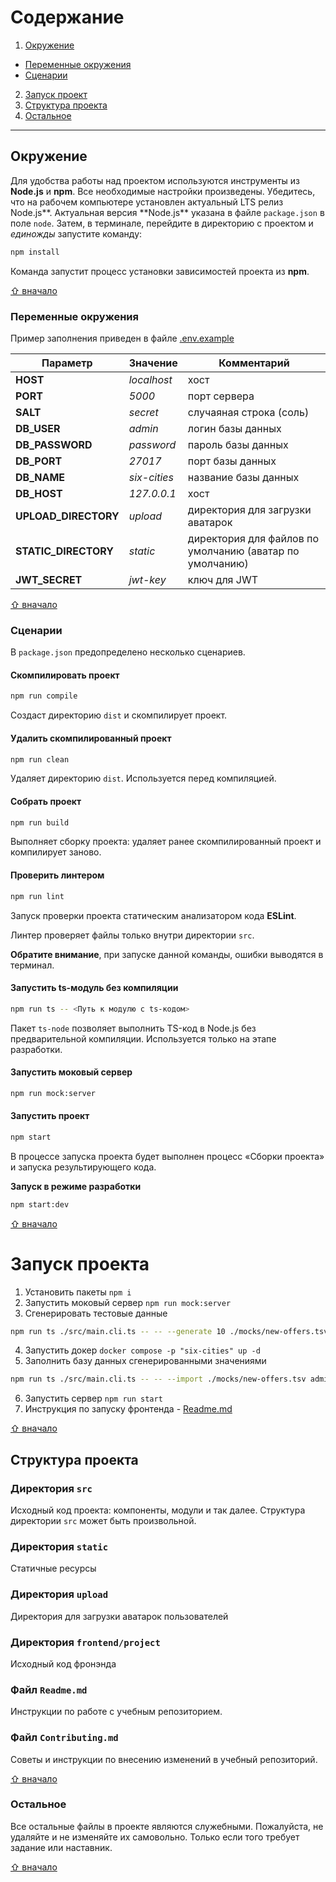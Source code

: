 # Содержание

1. [Окружение](#окружение)
  - [Переменные окружения](#переменные-окружения)
  - [Сценарии](#сценарии)
2. [Запуск проект](#запуск-проекта)
3. [Структура проекта](#структура-проекта)
4. [Остальное](#остальное)

---

## Окружение

Для удобства работы над проектом используются инструменты из **Node.js** и **npm**. Все необходимые настройки произведены. Убедитесь, что на рабочем компьютере установлен актуальный LTS релиз Node.js**. Актуальная версия **Node.js\*\* указана в файле `package.json` в поле `node`. Затем, в терминале, перейдите в директорию с проектом и _единожды_ запустите команду:

```bash
npm install
```

Команда запустит процесс установки зависимостей проекта из **npm**.

[⇧ вначало](#содержание)

### Переменные окружения

Пример заполнения приведен в файле [.env.example](.env.example)

| Параметр             | Значение     | Комментарий                                              |
| -------------------- | ------------ | -------------------------------------------------------- |
| **HOST**             | _localhost_  | хост                                                     |
| **PORT**             | _5000_       | порт сервера                                             |
| **SALT**             | _secret_     | случаяная строка (соль)                                  |
| **DB_USER**          | _admin_      | логин базы данных                                        |
| **DB_PASSWORD**      | _password_   | пароль базы данных                                       |
| **DB_PORT**          | _27017_      | порт базы данных                                         |
| **DB_NAME**          | _six-cities_ | название базы данных                                     |
| **DB_HOST**          | _127.0.0.1_  | хост                                                     |
| **UPLOAD_DIRECTORY** | _upload_     | директория для загрузки аватарок                         |
| **STATIC_DIRECTORY** | _static_     | директория для файлов по умолчанию (аватар по умолчанию) |
| **JWT_SECRET**       | _jwt-key_    | ключ для JWT                                             |

[⇧ вначало](#содержание)

### Сценарии

В `package.json` предопределено несколько сценариев.

#### Скомпилировать проект

```bash
npm run compile
```

Создаст директорию `dist` и скомпилирует проект.

#### Удалить скомпилированный проект

```bash
npm run clean
```

Удаляет директорию `dist`. Используется перед компиляцией.

#### Собрать проект

```bash
npm run build
```

Выполняет сборку проекта: удаляет ранее скомпилированный проект и компилирует заново.

#### Проверить линтером

```bash
npm run lint
```

Запуск проверки проекта статическим анализатором кода **ESLint**.

Линтер проверяет файлы только внутри директории `src`.

**Обратите внимание**, при запуске данной команды, ошибки выводятся в терминал.

#### Запустить ts-модуль без компиляции

```bash
npm run ts -- <Путь к модулю с ts-кодом>
```

Пакет `ts-node` позволяет выполнить TS-код в Node.js без предварительной компиляции. Используется только на этапе разработки.

#### Запустить моковый сервер

```bash
npm run mock:server
```

#### Запустить проект

```bash
npm start
```

В процессе запуска проекта будет выполнен процесс «Сборки проекта» и запуска результирующего кода.

**Запуск в режиме разработки**

```bash
npm start:dev
```

[⇧ вначало](#содержание)

# Запуск проекта

1. Установить пакеты
   `npm i`
2. Запустить моковый сервер
   `npm run mock:server`
3. Сгенерировать тестовые данные

```sh
npm run ts ./src/main.cli.ts -- -- --generate 10 ./mocks/new-offers.tsv http://localhost:3123/api
```

4. Запустить докер `docker compose -p "six-cities" up -d`
5. Заполнить базу данных сгенерированными значениями

```sh
npm run ts ./src/main.cli.ts -- -- --import ./mocks/new-offers.tsv admin password localhost six-cities secret
```

6. Запустить сервер `npm run start`
7. Инструкция по запуску фронтенда - [Readme.md](frontend/project/Readme.md)

[⇧ вначало](#содержание)

## Структура проекта

### Директория `src`

Исходный код проекта: компоненты, модули и так далее. Структура директории `src` может быть произвольной.

### Директория `static`
Статичные ресурсы
### Директория `upload`
Директория для загрузки аватарок пользователей
### Директория `frontend/project`
Исходный код фронэнда

### Файл `Readme.md`

Инструкции по работе с учебным репозиторием.

### Файл `Contributing.md`

Советы и инструкции по внесению изменений в учебный репозиторий.

[⇧ вначало](#содержание)

### Остальное

Все остальные файлы в проекте являются служебными. Пожалуйста, не удаляйте и не изменяйте их самовольно. Только если того требует задание или наставник.

[⇧ вначало](#содержание)
